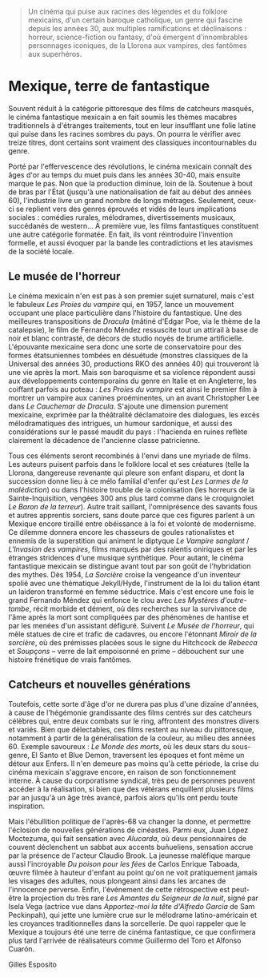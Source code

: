 > Un cinéma qui puise aux racines des légendes et du folklore mexicains, d'un certain baroque catholique, un genre qui fascine depuis les années 30, aux multiples ramifications et déclinaisons : horreur, science-fiction ou fantasy, d'où émergent d'innombrables personnages iconiques, de la Llorona aux vampires, des fantômes aux superhéros.

# Mexique, terre de fantastique

Souvent réduit à la catégorie pittoresque des films de catcheurs masqués, le cinéma fantastique mexicain a en fait soumis les thèmes macabres traditionnels à d'étranges traitements, tout en leur insufflant une folie latine qui puise dans les racines sombres du pays. On pourra le vérifier avec treize titres, dont certains sont vraiment des classiques incontournables du genre.

Porté par l'effervescence des révolutions, le cinéma mexicain connaît des âges d'or au temps du muet puis dans les années 30-40, mais ensuite marque le pas. Non que la production diminue, loin de là. Soutenue à bout de bras par l'État (jusqu'à une nationalisation de fait au début des années 60), l'industrie livre un grand nombre de longs métrages. Seulement, ceux-ci se replient vers des genres éprouvés et vidés de leurs implications sociales : comédies rurales, mélodrames, divertissements musicaux, succédanés de western... À première vue, les films fantastiques constituent une autre catégorie formatée. En fait, ils vont réintroduire l'invention formelle, et aussi évoquer par la bande les contradictions et les atavismes de la société locale.

## Le musée de l'horreur

Le cinéma mexicain n'en est pas à son premier sujet surnaturel, mais c'est le fabuleux _Les Proies du vampire_ qui, en 1957, lance un mouvement occupant une place particulière dans l'histoire du fantastique. Une des meilleures transpositions de _Dracula_ (mâtiné d'Edgar Poe, via le thème de la catalepsie), le film de Fernando Méndez ressuscite tout un attirail à base de noir et blanc contrasté, de décors de studio noyés de brume artificielle. L'épouvante mexicaine sera donc une sorte de conservatoire pour des formes étatsuniennes tombées en désuétude (monstres classiques de la Universal des années 30, productions RKO des années 40) qui trouveront là une vie après la mort. Mais son baroquisme et sa violence répondent aussi aux développements contemporains du genre en Italie et en Angleterre, les coiffant parfois au poteau : _Les Proies du vampire_ est ainsi le premier film à montrer un vampire aux canines proéminentes, un an avant Christopher Lee dans _Le Cauchemar de Dracula_. S'ajoute une dimension purement mexicaine, exprimée par la théâtralité déclamatoire des dialogues, les excès mélodramatiques des intrigues, un humour sardonique, et aussi des considérations sur le passé maudit du pays : l'hacienda en ruines reflète clairement la décadence de l'ancienne classe patricienne.

Tous ces éléments seront recombinés à l'envi dans une myriade de films. Les auteurs puisent parfois dans le folklore local et ses créatures (telle la Llorona, dangereuse revenante qui pleure son enfant disparu, et dont la succession donne lieu à ce mélo familial d'enfer qu'est _Les Larmes de la malédiction_) ou dans l'histoire trouble de la colonisation (les horreurs de la Sainte-Inquisition, vengées 300 ans plus tard comme dans le croquignolet _Le Baron de la terreur_). Autre trait saillant, l'omniprésence des savants fous et autres apprentis sorciers, sans doute parce que ces figures parlent à un Mexique encore tiraillé entre obéissance à la foi et volonté de modernisme. Ce dilemme donnera encore les chasseurs de goules rationalistes et ennemis de la superstition qui animent le diptyque _Le Vampire sanglant_ / _L'Invasion des vampires_, films marqués par des ralentis oniriques et par les étranges stridences d'une musique synthétique. Pour autant, le cinéma fantastique mexicain se distingue avant tout par son goût de l'hybridation des mythes. Dès 1954, _La Sorcière_ croise la vengeance d'un inventeur spolié avec une thématique Jekyll/Hyde, l'instrument de la loi du talion étant un laideron transformé en femme séductrice. Mais c'est encore une fois le grand Fernando Méndez qui enfonce le clou avec _Les Mystères d'outre-tombe_, récit morbide et dément, où des recherches sur la survivance de l'âme après la mort sont compliquées par des phénomènes de hantise et par les menées d'un assistant défiguré. Suivent _Le Musée de l'horreur_, qui mêle statues de cire et trafic de cadavres, ou encore l'étonnant _Miroir de la sorcière_, où des prémisses placées sous le signe du Hitchcock de _Rebecca_ et _Soupçons_ – verre de lait empoisonné en prime – débouchent sur une histoire frénétique de vrais fantômes.

## Catcheurs et nouvelles générations

Toutefois, cette sorte d'âge d'or ne durera pas plus d'une dizaine d'années, à cause de l'hégémonie grandissante des films centrés sur des catcheurs célèbres qui, entre deux combats sur le ring, affrontent des monstres divers et variés. Bien que délectables, ces films restent au niveau du pittoresque, notamment à partir de la généralisation de la couleur, au milieu des années 60. Exemple savoureux : _Le Monde des morts_, où les deux stars du sous-genre, El Santo et Blue Demon, traversent les époques et font même un détour aux Enfers. Il n'en demeure pas moins qu'à cette période, la crise du cinéma mexicain s'aggrave encore, en raison de son fonctionnement interne. À cause du corporatisme syndical, très peu de personnes peuvent accéder à la réalisation, si bien que des vétérans enquillent plusieurs films par an jusqu'à un âge très avancé, parfois alors qu'ils ont perdu toute inspiration.

Mais l'ébullition politique de l'après-68 va changer la donne, et permettre l'éclosion de nouvelles générations de cinéastes. Parmi eux, Juan López Moctezuma, qui fait sensation avec _Alucarda_, où deux pensionnaires de couvent déclenchent un sabbat aux accents buñueliens, sensation accrue par la présence de l'acteur Claudio Brook. La jeunesse maléfique marque aussi l'incroyable _Du poison pour les fées_ de Carlos Enrique Taboada, œuvre filmée à hauteur d'enfant au point qu'on ne voit pratiquement jamais les visages des adultes, nous plongeant ainsi dans les arcanes de l'innocence perverse. Enfin, l'événement de cette rétrospective est peut-être la projection du très rare _Les Amantes du Seigneur de la nuit_, signé par Isela Vega (actrice vue dans _Apportez-moi la tête d'Alfredo Garcia_ de Sam Peckinpah), qui jette une lumière crue sur le mélodrame latino-américain et les croyances traditionnelles dans la sorcellerie. De quoi rappeler que le Mexique a toujours été une terre de cinéma fantastique, ce que confirmera plus tard l'arrivée de réalisateurs comme Guillermo del Toro et Alfonso Cuarón.

Gilles Esposito
